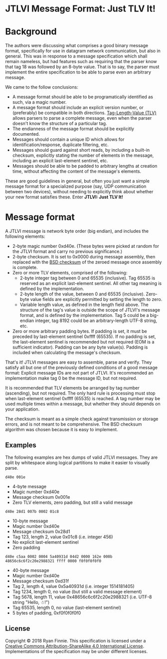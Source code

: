 # JTLVI Message Format: Just TLV It!

# Background

The authors were discussing what comprises a good binary message format, specifically for use in datagram network communication, but also in general.  This was in response to a message specification which shall remain nameless, but had features such as requiring that the parser know that tag 18 was followed by an 8-byte value.  That is to say, the parser must implement the entire specification to be able to parse even an arbitrary message.

We came to the follow conclusions:

* A message format should be able to be programatically identified as such, via a magic number.
* A message format should include an explicit version number, or (preferably) be compatible in both directions. [Tag-Length-Value (TLV)](https://en.wikipedia.org/wiki/Type-length-value) allows parsers to parse a complete message, even when the parser doesn't know the structure of a particular tag.
* The endianness of the message format should be explicitly documented.
* Messages should contain a unique ID which allows for identification/response, duplicate filtering, etc.
* Messages should guard against short reads, by including a built-in checksum, explicitly stating the number of elements in the message, including an explicit last-element sentinel, etc.
* Messages should be able to be padded to arbitrary lengths at creation time, without affecting the content of the message's elements.

These are good guidelines in general, but often you just want a simple message format for a specialized purpose (say, UDP communication between two devices), without needing to explicitly think about whether your new format satisfies these.  Enter **JTLVI: Just TLV It!**

# Message format

A JTLVI message is network byte order (big endian), and includes the following elements:

* 2-byte magic number 0xd40e.  (These bytes were picked at random for the JTLVI format and carry no previous significance.)
* 2-byte checksum.  It is set to 0x0000 during message assembly, then replaced with the [BSD checksum](https://en.wikipedia.org/wiki/BSD_checksum) of the zeroed message once assembly is complete.
* Zero or more TLV elements, comprised of the following:
    * 2-byte integer tag between 0 and 65535 (inclusive).  Tag 65535 is reserved as an explicit last-element sentinel.  All other tag meaning is defined by the implementation.
    * 2-byte length of the value, between 0 and 65535 (inclusive).  Zero-byte value fields are explicitly permitted by setting the length to zero.
    * Variable length value, as defined in the length field above.  The structure of the tag's value is outside the scope of JTLVI's message format, and is defined by the implementation.  Tag 5 could be a big-endian integer, tag 8192 could be an arbitrary-length UTF-8 string, etc.
* Zero or more arbitrary padding bytes.  If padding is set, it must be preceded by last-element sentinel 0xffff (65535).  If no padding is set, the last-element sentinel is recommended but not required (EOM is a sufficient indicator).  Padding can be any byte value(s).  Padding is included when calculating the message's checksum.

That's it!  JTLVI messages are easy to assemble, parse and verify.  They satisfy all but one of the previously defined conditions of a good message format: Explicit message IDs are not part of JTLVI.  It's recommended an implementation make tag 0 be the message ID, but not required.

It is recommended that TLV elements be arranged by tag number (ascending), but not required.  The only hard rule is processing must stop when last-element sentinel 0xffff (65535) is reached.  A tag number may be used multiple times within a message, but whether they should depends on your application.

The checksum is meant as a simple check against transmission or storage errors, and is not meant to be comprehensive.  The BSD checksum algorithm was chosen because it is easy to implement.

## Examples

The following examples are hex dumps of valid JTLVI messages.  They are split by whitespace along logical partitions to make it easier to visually parse.

```
d40e 001e
```

* 4-byte message
* Magic number 0xd40e
* Message checksum 0x001e
* Zero TLV elements, zero padding, but still a valid message

```
d40e 28d1 007b 0002 01c8
```

* 10-byte message
* Magic number 0xd40e
* Message checksum 0x28d1
* Tag 123, length 2, value 0x01c8 (i.e. integer 456)
* No explicit last-element sentinel
* Zero padding

```
d40e c5aa 0002 0004 5a40931d 04d2 0000 162e 000b 48656c6c6f2c20e2988321 ffff 0000 f0f0f0f0f0
```

* 40-byte message
* Magic number 0xd40e
* Message checksum 0xd31f
* Tag 2, length 4, value 0x5a40931d (i.e. integer 1514181405)
* Tag 1234, length 0, no value (but still a valid message element)
* Tag 5678, length 11, value 0x48656c6c6f2c20e2988321 (i.e. UTF-8 string "Hello, ☃!")
* Tag 65535, length 0, no value (last-element sentinel)
* 5 bytes of padding, 0xf0f0f0f0f0

## License

Copyright © 2018 Ryan Finnie.  This specification is licensed under a [Creative Commons Attribution-ShareAlike 4.0 International License](https://creativecommons.org/licenses/by-sa/4.0/).  Implementations of the specification may be under different licenses.